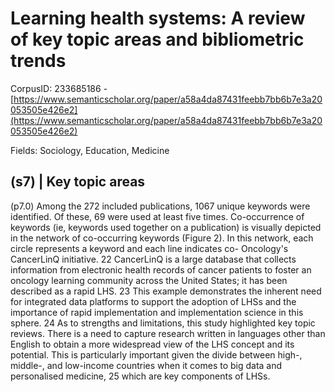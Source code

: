 # Learning health systems: A review of key topic areas and bibliometric trends

CorpusID: 233685186 - [https://www.semanticscholar.org/paper/a58a4da87431feebb7bb6b7e3a20053505e426e2](https://www.semanticscholar.org/paper/a58a4da87431feebb7bb6b7e3a20053505e426e2)

Fields: Sociology, Education, Medicine

## (s7) | Key topic areas
(p7.0) Among the 272 included publications, 1067 unique keywords were identified. Of these, 69 were used at least five times. Co-occurrence of keywords (ie, keywords used together on a publication) is visually depicted in the network of co-occurring keywords (Figure 2). In this network, each circle represents a keyword and each line indicates co- Oncology's CancerLinQ initiative. 22 CancerLinQ is a large database that collects information from electronic health records of cancer patients to foster an oncology learning community across the United States; it has been described as a rapid LHS. 23 This example demonstrates the inherent need for integrated data platforms to support the adoption of LHSs and the importance of rapid implementation and implementation science in this sphere. 24 As to strengths and limitations, this study highlighted key topic reviews. There is a need to capture research written in languages other than English to obtain a more widespread view of the LHS concept and its potential. This is particularly important given the divide between high-, middle-, and low-income countries when it comes to big data and personalised medicine, 25 which are key components of LHSs.
